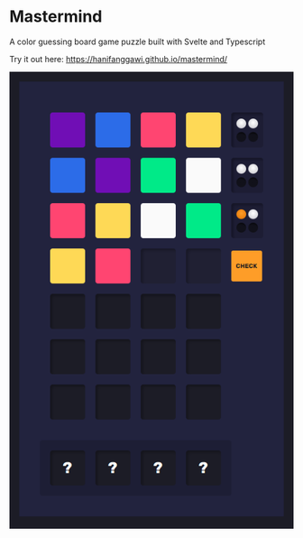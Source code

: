 # Mastermind

A color guessing board game puzzle built with Svelte and Typescript

Try it out here: https://hanifanggawi.github.io/mastermind/

![Mastermind Game](docs/gameplay-screenshot.png)